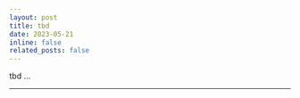 ```yaml
---
layout: post
title: tbd
date: 2023-05-21 
inline: false
related_posts: false
---
```


tbd ...

---

